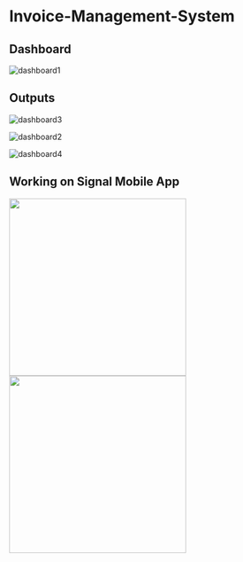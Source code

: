# Invoice-Management-System

## Dashboard

![dashboard1](https://github.com/user-attachments/assets/4c42eb90-f82d-4264-a36f-190bf4027acd)


## Outputs

![dashboard3](https://github.com/user-attachments/assets/100fbc13-1f33-4561-a9c6-2856d668e1fd)


![dashboard2](https://github.com/user-attachments/assets/e672dd3d-cf7c-469f-a5b8-0b7be11fbb78)


![dashboard4](https://github.com/user-attachments/assets/a309a7cf-4250-427b-9982-7d01120c7b3d)


## Working on Signal Mobile App

<img src="https://github.com/user-attachments/assets/9866eba5-ae8d-4297-8208-85e110b7780b" width="320">


<img src="https://github.com/user-attachments/assets/587f9e00-d413-49ad-a196-52f448d40ab7" width="320">


